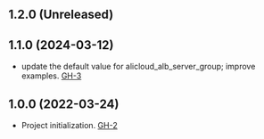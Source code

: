## 1.2.0 (Unreleased)
## 1.1.0 (2024-03-12)

- update the default value for alicloud_alb_server_group; improve examples. [GH-3](https://github.com/alibabacloud-automation/terraform-alicloud-alb-http/pull/3)

## 1.0.0 (2022-03-24)

- Project initialization. [GH-2](https://github.com/terraform-alicloud-modules/terraform-alicloud-alb-http/pull/2)
